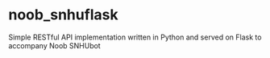 # noob_snhuflask
Simple RESTful API implementation written in Python and served on Flask to accompany Noob SNHUbot
